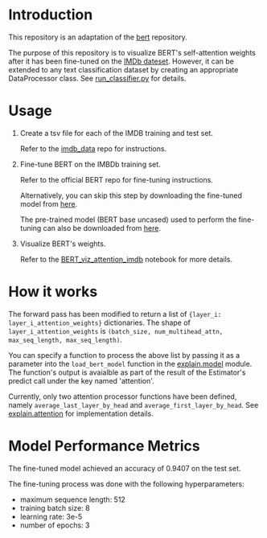 # Introduction

This repository is an adaptation of  the [bert](https://github.com/google-research/bert) repository.

The purpose of this repository is to visualize BERT's self-attention weights after it has been fine-tuned on the [IMDb dateset](http://ai.stanford.edu/~amaas/data/sentiment/). However, it can be extended to any text classification dataset by creating an appropriate DataProcessor class. See [run_classifier.py](run_classifier.py) for details.

# Usage

1. Create a tsv file for each of the IMDB training and test set.

    Refer to the [imdb_data](https://github.com/hsm207/imdb_data) repo for instructions.

2. Fine-tune BERT on the IMBDb training set.

   Refer to the official BERT repo for fine-tuning instructions.
    
   Alternatively, you can skip this step by downloading the fine-tuned model from [here](https://drive.google.com/open?id=13Ajyk6xejy3kRU7Ewo_5slCo9db2bOdk).
   
   The pre-trained model (BERT base uncased) used to perform the fine-tuning can also be downloaded from [here](https://drive.google.com/open?id=1f23aE84MlPY1eQqzyENt4Fk_DGucof_4). 

3. Visualize BERT's weights.
   
   Refer to the [BERT_viz_attention_imdb](/bert_attn_viz/notebooks/BERT_viz_attention_imdb.ipynb) notebook for more details.
 
# How it works
The forward pass has been modified to return a list of `{layer_i: layer_i_attention_weights}` dictionaries. The shape of 
 `layer_i_attention_weights` is `(batch_size, num_multihead_attn, max_seq_length, max_seq_length)`.
 
 You can specify a function to process the above list by passing it as a parameter into the `load_bert_model` function
 in the [explain.model](explain/model.py) module. The function's output is avaialble as part of the result of the Estimator's predict call
 under the key named 'attention'.
 
 Currently, only two attention processor functions have been defined, namely `average_last_layer_by_head` and  `average_first_layer_by_head`.
 See [explain.attention](explain/attention.py) for implementation details.       
# Model Performance Metrics

The fine-tuned model achieved an accuracy of 0.9407 on the test set. 

The fine-tuning process was done with the following hyperparameters:

* maximum sequence length: 512
* training batch size: 8
* learning rate: 3e-5
* number of epochs: 3
